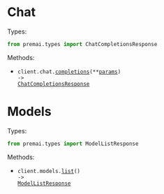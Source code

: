# Chat

Types:

```python
from premai.types import ChatCompletionsResponse
```

Methods:

- <code title="post /api/v1/chat/completions">client.chat.<a href="./src/premai/resources/chat.py">completions</a>(\*\*<a href="src/premai/types/chat_completions_params.py">params</a>) -> <a href="./src/premai/types/chat_completions_response.py">ChatCompletionsResponse</a></code>

# Models

Types:

```python
from premai.types import ModelListResponse
```

Methods:

- <code title="get /api/v1/models">client.models.<a href="./src/premai/resources/models.py">list</a>() -> <a href="./src/premai/types/model_list_response.py">ModelListResponse</a></code>
